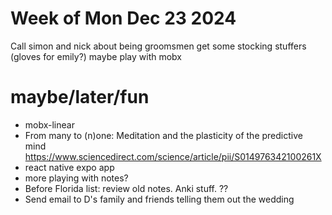 # Week of Mon Dec 23 2024

Call simon and nick about being groomsmen
get some stocking stuffers (gloves for emily?)
maybe play with mobx

# maybe/later/fun
- mobx-linear
- From many to (n)one: Meditation and the plasticity of the predictive mind https://www.sciencedirect.com/science/article/pii/S014976342100261X
- react native expo app
- more playing with notes?
- Before Florida list: review old notes. Anki stuff. ??
- Send email to D's family and friends telling them out the wedding
